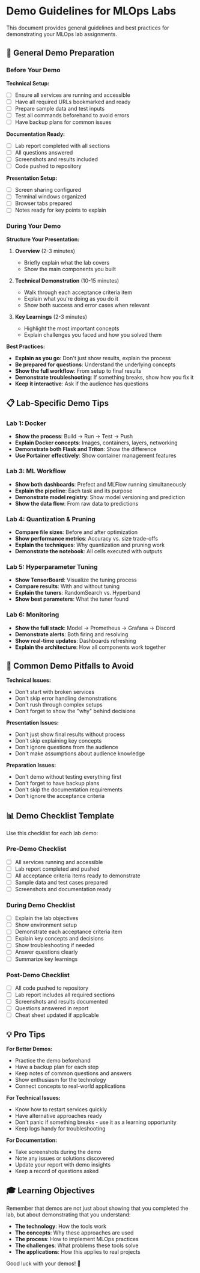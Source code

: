 # Demo Guidelines for MLOps Labs

This document provides general guidelines and best practices for demonstrating your MLOps lab assignments.

## 🎯 General Demo Preparation

### Before Your Demo

**Technical Setup:**
- [ ] Ensure all services are running and accessible
- [ ] Have all required URLs bookmarked and ready
- [ ] Prepare sample data and test inputs
- [ ] Test all commands beforehand to avoid errors
- [ ] Have backup plans for common issues

**Documentation Ready:**
- [ ] Lab report completed with all sections
- [ ] All questions answered
- [ ] Screenshots and results included
- [ ] Code pushed to repository

**Presentation Setup:**
- [ ] Screen sharing configured
- [ ] Terminal windows organized
- [ ] Browser tabs prepared
- [ ] Notes ready for key points to explain

### During Your Demo

**Structure Your Presentation:**
1. **Overview** (2-3 minutes)
   - Briefly explain what the lab covers
   - Show the main components you built

2. **Technical Demonstration** (10-15 minutes)
   - Walk through each acceptance criteria item
   - Explain what you're doing as you do it
   - Show both success and error cases when relevant

3. **Key Learnings** (2-3 minutes)
   - Highlight the most important concepts
   - Explain challenges you faced and how you solved them

**Best Practices:**
- **Explain as you go**: Don't just show results, explain the process
- **Be prepared for questions**: Understand the underlying concepts
- **Show the full workflow**: From setup to final results
- **Demonstrate troubleshooting**: If something breaks, show how you fix it
- **Keep it interactive**: Ask if the audience has questions

## 📋 Lab-Specific Demo Tips

### Lab 1: Docker
- **Show the process**: Build → Run → Test → Push
- **Explain Docker concepts**: Images, containers, layers, networking
- **Demonstrate both Flask and Triton**: Show the difference
- **Use Portainer effectively**: Show container management features

### Lab 3: ML Workflow
- **Show both dashboards**: Prefect and MLFlow running simultaneously
- **Explain the pipeline**: Each task and its purpose
- **Demonstrate model registry**: Show model versioning and prediction
- **Show the data flow**: From raw data to predictions

### Lab 4: Quantization & Pruning
- **Compare file sizes**: Before and after optimization
- **Show performance metrics**: Accuracy vs. size trade-offs
- **Explain the techniques**: Why quantization and pruning work
- **Demonstrate the notebook**: All cells executed with outputs

### Lab 5: Hyperparameter Tuning
- **Show TensorBoard**: Visualize the tuning process
- **Compare results**: With and without tuning
- **Explain the tuners**: RandomSearch vs. Hyperband
- **Show best parameters**: What the tuner found

### Lab 6: Monitoring
- **Show the full stack**: Model → Prometheus → Grafana → Discord
- **Demonstrate alerts**: Both firing and resolving
- **Show real-time updates**: Dashboards refreshing
- **Explain the architecture**: How all components work together

## 🚨 Common Demo Pitfalls to Avoid

**Technical Issues:**
- Don't start with broken services
- Don't skip error handling demonstrations
- Don't rush through complex setups
- Don't forget to show the "why" behind decisions

**Presentation Issues:**
- Don't just show final results without process
- Don't skip explaining key concepts
- Don't ignore questions from the audience
- Don't make assumptions about audience knowledge

**Preparation Issues:**
- Don't demo without testing everything first
- Don't forget to have backup plans
- Don't skip the documentation requirements
- Don't ignore the acceptance criteria

## 📊 Demo Checklist Template

Use this checklist for each lab demo:

### Pre-Demo Checklist
- [ ] All services running and accessible
- [ ] Lab report completed and pushed
- [ ] All acceptance criteria items ready to demonstrate
- [ ] Sample data and test cases prepared
- [ ] Screenshots and documentation ready

### During Demo Checklist
- [ ] Explain the lab objectives
- [ ] Show environment setup
- [ ] Demonstrate each acceptance criteria item
- [ ] Explain key concepts and decisions
- [ ] Show troubleshooting if needed
- [ ] Answer questions clearly
- [ ] Summarize key learnings

### Post-Demo Checklist
- [ ] All code pushed to repository
- [ ] Lab report includes all required sections
- [ ] Screenshots and results documented
- [ ] Questions answered in report
- [ ] Cheat sheet updated if applicable

## 💡 Pro Tips

**For Better Demos:**
- Practice the demo beforehand
- Have a backup plan for each step
- Keep notes of common questions and answers
- Show enthusiasm for the technology
- Connect concepts to real-world applications

**For Technical Issues:**
- Know how to restart services quickly
- Have alternative approaches ready
- Don't panic if something breaks - use it as a learning opportunity
- Keep logs handy for troubleshooting

**For Documentation:**
- Take screenshots during the demo
- Note any issues or solutions discovered
- Update your report with demo insights
- Keep a record of questions asked

## 🎓 Learning Objectives

Remember that demos are not just about showing that you completed the lab, but about demonstrating that you understand:

- **The technology**: How the tools work
- **The concepts**: Why these approaches are used
- **The process**: How to implement MLOps practices
- **The challenges**: What problems these tools solve
- **The applications**: How this applies to real projects

Good luck with your demos! 🚀
